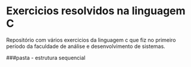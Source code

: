 # Exercicios resolvidos na linguagem C
Repositório com vários exercicios da linguagem c que fiz no primeiro período da faculdade de análise e desenvolvimento de sistemas.

###pasta - estrutura sequencial

